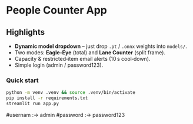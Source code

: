 # People Counter App

## Highlights
* **Dynamic model dropdown** – just drop `.pt` / `.onnx` weights into `models/`.
* Two modes: **Eagle‑Eye** (total) and **Lane Counter** (split frame).
* Capacity & restricted‑item email alerts (10 s cool‑down).
* Simple login (admin / password123).

### Quick start
```bash
python -m venv .venv && source .venv/bin/activate
pip install -r requirements.txt
streamlit run app.py
```

#usernam :-> admin
#password :-> password123